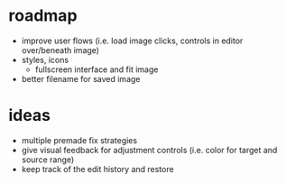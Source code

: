 # roadmap

- improve user flows (i.e. load image clicks, controls in editor over/beneath image)
- styles, icons
  - fullscreen interface and fit image
- better filename for saved image

# ideas

- multiple premade fix strategies
- give visual feedback for adjustment controls (i.e. color for target and source range)
- keep track of the edit history and restore
